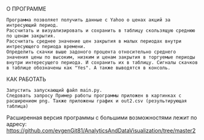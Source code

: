 О ПРОГРАММЕ

    Программа позволяет получить данные с Yahoo о ценах акций за интресующий период.
    Рассчитать и визуализировать и сохранить в таблицу скользящую среднюю по ценам закрытия.
    Рассчитать среднее значение цен закрытия в малых периодах внутри интресующего периода времени.
    Определить скачки выше задоного процента относительно среднего значения цены по высоким, низким и ценам закрытия в торгуемые периоды внутри интересущего периода. И сохранить их в таблицу. Сигналы скачков в таблице обозначены как "Yes". А также выводятся в консоль.

КАК РАБОТАТЬ

    Запустить запускающий файл main.py.
    Следовать запросу Пример работы программы приложен в картинках с расширением png. Также приложены график и out2.csv (результирующая таблица)

Расширенная версия программы с большими возможностями лежит по адресу: https://github.com/evgenGit81/AnalyticsAndDataVisualization/tree/master2
